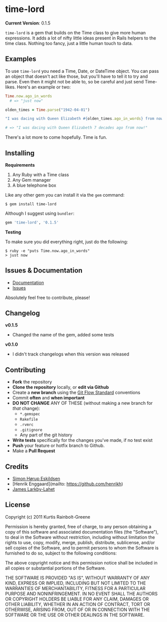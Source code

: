 time-lord
=========

**Current Version**: 0.1.5

`time-lord` is a gem that builds on the Time class to give more human expressions.
It adds a lot of nifty little ideas present in Rails helpers to the time class.
Nothing too fancy, just a little human touch to data.


Examples
--------

To use `time-lord` you need a Time, Date, or DateTime object.
You can pass an object that doesn't act like those, but you'll have to tell it to try and parse.
Even then it might not be able to, so be careful and just send Time-likes.
Here's an example or two:

``` ruby
Time.now.ago_in_words
  # => "just now"

olden_times = Time.parse("1942-04-01")

"I was dacing with Queen Elizabeth #{olden_times.ago_in_words} from now!"

# => "I was dacing with Queen Elizabeth 7 decades ago from now!"
```

There's a lot more to come hopefully.
Time is fun.


Installing
----------

**Requirements**

1. Any Ruby with a Time class
2. Any Gem manager
3. A blue telephone box

Like any other gem you can install it via the `gem` command:

``` terminal
$ gem install time-lord
```

Although I suggest using `bundler`:

``` ruby
gem 'time-lord', '0.1.5'
```


**Testing**

To make sure you did everything right, just do the following:

```
$ ruby -e "puts Time.now.ago_in_words"
> just now
```


Issues & Documentation
----------------------

* [Documentation](https://github.com/krainboltgreene/time-lord/wiki)
* [Issues](https://github.com/krainboltgreene/time-lord/issues)

Absolutely feel free to contribute, please!


Changelog
---------

**v0.1.5**

* Changed the name of the gem, added some tests

**v0.1.0**

* I didn't track changelogs when this version was released


Contributing
------------

* **Fork** the repository
* **Clone the repository** locally, or **edit via Github**
* Create a **new branch** using the [Git Flow Standard](http://yakiloo.com/getting-started-git-flow/) conventions
* Commit **often** and **when important**
* **DO NOT CHANGE** ANY OF THESE (without making a new branch for *that* change):
  * `*.gemspec`
  * `Rakefile`
  * `.rvmrc`
  * `.gitignore`
  * Any part of the git history
* **Write tests** specifically for the changes you've made, if no test exist
* **Push** your feature or hotfix branch to Github.
* Make a **Pull Request**


Credits
-------

* [Simon Hørup Eskildsen](https://github.com/Sirupsen)
* [Henrik Enggaard](mailto: https://github.com/henrikh)
* [James Larkby-Lahet](https://github.com/wolfwood)


License
-------

Copyright (c) 2011 Kurtis Rainbolt-Greene

Permission is hereby granted, free of charge, to any person obtaining
a copy of this software and associated documentation files (the
"Software"), to deal in the Software without restriction, including
without limitation the rights to use, copy, modify, merge, publish,
distribute, sublicense, and/or sell copies of the Software, and to
permit persons to whom the Software is furnished to do so, subject to
the following conditions:

The above copyright notice and this permission notice shall be
included in all copies or substantial portions of the Software.

THE SOFTWARE IS PROVIDED "AS IS", WITHOUT WARRANTY OF ANY KIND,
EXPRESS OR IMPLIED, INCLUDING BUT NOT LIMITED TO THE WARRANTIES OF
MERCHANTABILITY, FITNESS FOR A PARTICULAR PURPOSE AND
NONINFRINGEMENT. IN NO EVENT SHALL THE AUTHORS OR COPYRIGHT HOLDERS BE
LIABLE FOR ANY CLAIM, DAMAGES OR OTHER LIABILITY, WHETHER IN AN ACTION
OF CONTRACT, TORT OR OTHERWISE, ARISING FROM, OUT OF OR IN CONNECTION
WITH THE SOFTWARE OR THE USE OR OTHER DEALINGS IN THE SOFTWARE.
